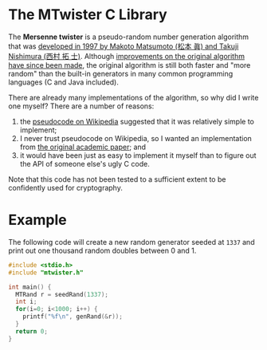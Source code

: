 # The MTwister C Library

The **Mersenne twister** is a pseudo-random number generation
algorithm that was [developed in 1997 by Makoto Matsumoto (松本 眞) and
Takuji Nishimura (西村 拓
士)](http://www.math.sci.hiroshima-u.ac.jp/~m-mat/MT/emt.html).
Although [improvements on the original algorithm have since been
made](http://www.math.sci.hiroshima-u.ac.jp/~m-mat/MT/SFMT/index.html),
the original algorithm is still both faster and "more random" than the
built-in generators in many common programming languages (C and Java
included).

There are already many implementations of the algorithm, so why did I
write one myself?  There are a number of reasons:
1. the [pseudocode on Wikipedia](http://en.wikipedia.org/wiki/Mersenne_twister#Pseudocode) suggested that it was relatively simple to implement;
2. I never trust pseudocode on Wikipedia, so I wanted an implementation from [the original academic paper](http://www.math.sci.hiroshima-u.ac.jp/~m-mat/MT/ARTICLES/mt.pdf); and
3. it would have been just as easy to implement it myself than to figure out the API of someone else's ugly C code.

Note that this code has not been tested to a sufficient extent to be
confidently used for cryptography.

# Example

The following code will create a new random generator seeded at <code>1337</code> and print out one thousand random doubles between 0 and 1.

```c
#include <stdio.h>
#include "mtwister.h"

int main() {
  MTRand r = seedRand(1337);
  int i;
  for(i=0; i<1000; i++) {
    printf("%f\n", genRand(&r));
  }
  return 0;
}
```
